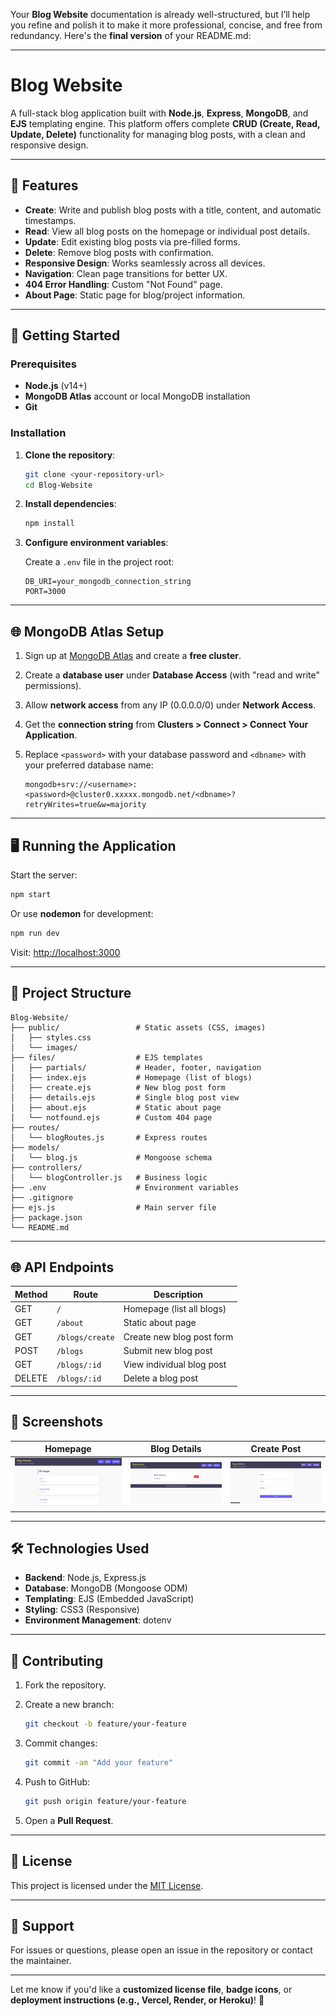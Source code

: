 Your **Blog Website** documentation is already well-structured, but I’ll help you refine and polish it to make it more professional, concise, and free from redundancy. Here's the **final version** of your README.md:

---

# Blog Website

A full-stack blog application built with **Node.js**, **Express**, **MongoDB**, and **EJS** templating engine. This platform offers complete **CRUD (Create, Read, Update, Delete)** functionality for managing blog posts, with a clean and responsive design.

---

## 🌟 Features

* **Create**: Write and publish blog posts with a title, content, and automatic timestamps.
* **Read**: View all blog posts on the homepage or individual post details.
* **Update**: Edit existing blog posts via pre-filled forms.
* **Delete**: Remove blog posts with confirmation.
* **Responsive Design**: Works seamlessly across all devices.
* **Navigation**: Clean page transitions for better UX.
* **404 Error Handling**: Custom "Not Found" page.
* **About Page**: Static page for blog/project information.

---

## 🚀 Getting Started

### Prerequisites

* **Node.js** (v14+)
* **MongoDB Atlas** account or local MongoDB installation
* **Git**

### Installation

1. **Clone the repository**:

   ```bash
   git clone <your-repository-url>
   cd Blog-Website
   ```

2. **Install dependencies**:

   ```bash
   npm install
   ```

3. **Configure environment variables**:

   Create a `.env` file in the project root:

   ```env
   DB_URI=your_mongodb_connection_string
   PORT=3000
   ```

---

## 🌐 MongoDB Atlas Setup

1. Sign up at [MongoDB Atlas](https://www.mongodb.com/atlas) and create a **free cluster**.
2. Create a **database user** under **Database Access** (with "read and write" permissions).
3. Allow **network access** from any IP (0.0.0.0/0) under **Network Access**.
4. Get the **connection string** from **Clusters > Connect > Connect Your Application**.
5. Replace `<password>` with your database password and `<dbname>` with your preferred database name:

   ```
   mongodb+srv://<username>:<password>@cluster0.xxxxx.mongodb.net/<dbname>?retryWrites=true&w=majority
   ```

---

## 🖥️ Running the Application

Start the server:

```bash
npm start
```

Or use **nodemon** for development:

```bash
npm run dev
```

Visit: [http://localhost:3000](http://localhost:3000)

---

## 📁 Project Structure

```
Blog-Website/
├── public/                 # Static assets (CSS, images)
│   ├── styles.css
│   └── images/
├── files/                  # EJS templates
│   ├── partials/           # Header, footer, navigation
│   ├── index.ejs           # Homepage (list of blogs)
│   ├── create.ejs          # New blog post form
│   ├── details.ejs         # Single blog post view
│   ├── about.ejs           # Static about page
│   └── notfound.ejs        # Custom 404 page
├── routes/
│   └── blogRoutes.js       # Express routes
├── models/
│   └── blog.js             # Mongoose schema
├── controllers/
│   └── blogController.js   # Business logic
├── .env                    # Environment variables
├── .gitignore
├── ejs.js                  # Main server file
├── package.json
└── README.md
```

---

## 🌐 API Endpoints

| Method | Route           | Description               |
| ------ | --------------- | ------------------------- |
| GET    | `/`             | Homepage (list all blogs) |
| GET    | `/about`        | Static about page         |
| GET    | `/blogs/create` | Create new blog post form |
| POST   | `/blogs`        | Submit new blog post      |
| GET    | `/blogs/:id`    | View individual blog post |
| DELETE | `/blogs/:id`    | Delete a blog post        |

---

## 📸 Screenshots

| Homepage                               | Blog Details                        | Create Post                         |
| -------------------------------------- | ----------------------------------- | ----------------------------------- |
| ![Home Page](public/images/image1.png) | ![Details](public/images/imag2.png) | ![Create](public/images/image3.png) |

---

## 🛠️ Technologies Used

* **Backend**: Node.js, Express.js
* **Database**: MongoDB (Mongoose ODM)
* **Templating**: EJS (Embedded JavaScript)
* **Styling**: CSS3 (Responsive)
* **Environment Management**: dotenv

---

## 🤝 Contributing

1. Fork the repository.
2. Create a new branch:

   ```bash
   git checkout -b feature/your-feature
   ```
3. Commit changes:

   ```bash
   git commit -am "Add your feature"
   ```
4. Push to GitHub:

   ```bash
   git push origin feature/your-feature
   ```
5. Open a **Pull Request**.

---

## 📄 License

This project is licensed under the [MIT License](LICENSE).

---

## 🙌 Support

For issues or questions, please open an issue in the repository or contact the maintainer.

---

Let me know if you'd like a **customized license file**, **badge icons**, or **deployment instructions (e.g., Vercel, Render, or Heroku)**! 🚀
